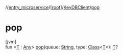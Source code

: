 //[entry_microservice](../../../index.md)/[[root]](../index.md)/[KeyDBClient](index.md)/[pop](pop.md)

# pop

[jvm]\
fun &lt;[T](pop.md) : [Any](https://kotlinlang.org/api/core/kotlin-stdlib/kotlin/-any/index.html)&gt; [pop](pop.md)(queue: [String](https://kotlinlang.org/api/core/kotlin-stdlib/kotlin/-string/index.html), type: [Class](https://docs.oracle.com/javase/8/docs/api/java/lang/Class.html)&lt;[T](pop.md)&gt;): [T](pop.md)?